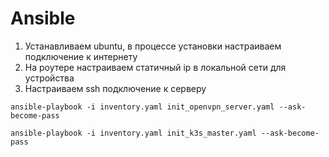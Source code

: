 # Ansible

1. Устанавливаем ubuntu, в процессе установки настраиваем подключение к интернету
2. На роутере настраиваем статичный ip в локальной сети для устройства
3. Настраиваем ssh подключение к серверу

```shell
ansible-playbook -i inventory.yaml init_openvpn_server.yaml --ask-become-pass

ansible-playbook -i inventory.yaml init_k3s_master.yaml --ask-become-pass
```
